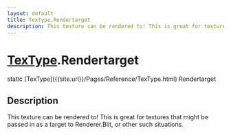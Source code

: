 ```yaml
---
layout: default
title: TexType.Rendertarget
description: This texture can be rendered to! This is great for textures that might be passed in as a target to Renderer.Blit, or other such situations.
---
```

# [TexType]({{site.url}}/Pages/Reference/TexType.html).Rendertarget

<div class='signature' markdown='1'>
static [TexType]({{site.url}}/Pages/Reference/TexType.html) Rendertarget
</div>

## Description
This texture can be rendered to! This is great for textures
that might be passed in as a target to Renderer.Blit, or other
such situations.


